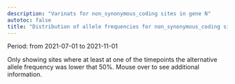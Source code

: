 ```yaml
---
description: "Varinats for non_synonymous_coding sites in gene N"
autotoc: false
title: "Distribution of allele frequencies for non_synonymous_coding sites in gene N"
---
```


Period: from 2021-07-01 to 2021-11-01

Only showing sites where at least at one of the timepoints the alternative allele frequency was lower that 50%. Mouse over to see additional information.

<div class="shadow-sm p-3 mb-5 bg-light rounded" align="center">
<vega-embed spec="https://raw.githubusercontent.com/galaxyproject/SARS-CoV-2/master/data/ipynb/graphs/NON_SYNONYMOUS_CODING_N.json"/>
</div>

